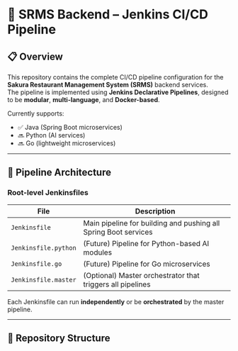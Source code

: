 # 🚀 SRMS Backend – Jenkins CI/CD Pipeline

## 📋 Overview

This repository contains the complete CI/CD pipeline configuration for the **Sakura Restaurant Management System (SRMS)** backend services.  
The pipeline is implemented using **Jenkins Declarative Pipelines**, designed to be **modular**, **multi-language**, and **Docker-based**.

Currently supports:
- ✅ Java (Spring Boot microservices)
- 🔜 Python (AI services)
- 🔜 Go (lightweight microservices)

---

## 🧱 Pipeline Architecture

### Root-level Jenkinsfiles

| File | Description |
|------|--------------|
| `Jenkinsfile` | Main pipeline for building and pushing all Spring Boot services |
| `Jenkinsfile.python` | (Future) Pipeline for Python-based AI modules |
| `Jenkinsfile.go` | (Future) Pipeline for Go microservices |
| `Jenkinsfile.master` | (Optional) Master orchestrator that triggers all pipelines |

Each Jenkinsfile can run **independently** or be **orchestrated** by the master pipeline.

---

## 📁 Repository Structure

